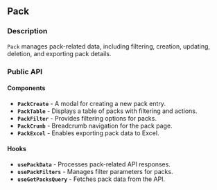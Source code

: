 ## Pack

### Description

`Pack` manages pack-related data, including filtering, creation, updating, deletion, and exporting pack details.

### Public API

#### Components

-   **`PackCreate`** - A modal for creating a new pack entry.
-   **`PackTable`** - Displays a table of packs with filtering and actions.
-   **`PackFilter`** - Provides filtering options for packs.
-   **`PackCrumb`** - Breadcrumb navigation for the pack page.
-   **`PackExcel`** - Enables exporting pack data to Excel.

#### Hooks

-   **`usePackData`** - Processes pack-related API responses.
-   **`usePackFilters`** - Manages filter parameters for packs.
-   **`useGetPacksQuery`** - Fetches pack data from the API.
